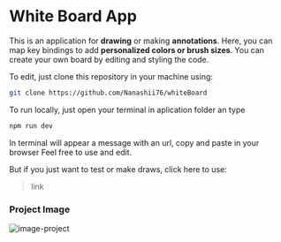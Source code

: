 # White Board App

This is an application for **drawing** or making **annotations**. Here, you can map key bindings to add **personalized colors or brush sizes**. You can create your own board by editing and styling the code.

To edit, just clone this repository in your machine using:

``` bash
git clone https://github.com/Nanashii76/whiteBoard
```

To run locally, just open your terminal in aplication folder an type

``` bash
npm run dev
```
In terminal will appear a message with an url, copy and paste in your browser
Feel free to use and edit.

But if you just want to test or make draws, click here to use:

> link

### Project Image

![image-project](https://i.ibb.co/b5nTwzL/Screenshot-4.png)

